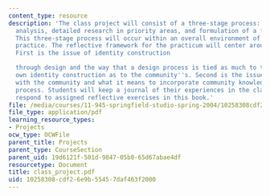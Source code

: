 ```yaml
---
content_type: resource
description: 'The class project will consist of a three-stage process: inventory and
  analysis, detailed research in priority areas, and formulation of a final plan.
  This three-stage process will occur within an overall environment of reflective
  practice. The reflective framework for the practicum will center around two issues.
  First is the issue of identity construction

  through design and the way that a design process is tied as much to the designer''s
  own identity construction as to the community''s. Second is the issue of interaction
  with the community and what it means to incorporate community knowledge into a planning
  process. Students will keep a journal of their experiences in the class and will
  respond to assigned reflective exercises in this book.'
file: /media/courses/11-945-springfield-studio-spring-2004/10258308cdf26e9b55457daf463f2000_class_project.pdf
file_type: application/pdf
learning_resource_types:
- Projects
ocw_type: OCWFile
parent_title: Projects
parent_type: CourseSection
parent_uid: 19d6121f-501d-9847-05b0-65d67abae4df
resourcetype: Document
title: class_project.pdf
uid: 10258308-cdf2-6e9b-5545-7daf463f2000
---
```

